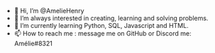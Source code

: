 - 👋 Hi, I’m @AmelieHenry
- 👀 I’m always interested in creating, learning and solving problems.
- 🌱 I’m currently learning Python, SQL, Javascript and HTML. 
- 📫 How to reach me : message me on GitHub or Discord me: Amélie#8321

